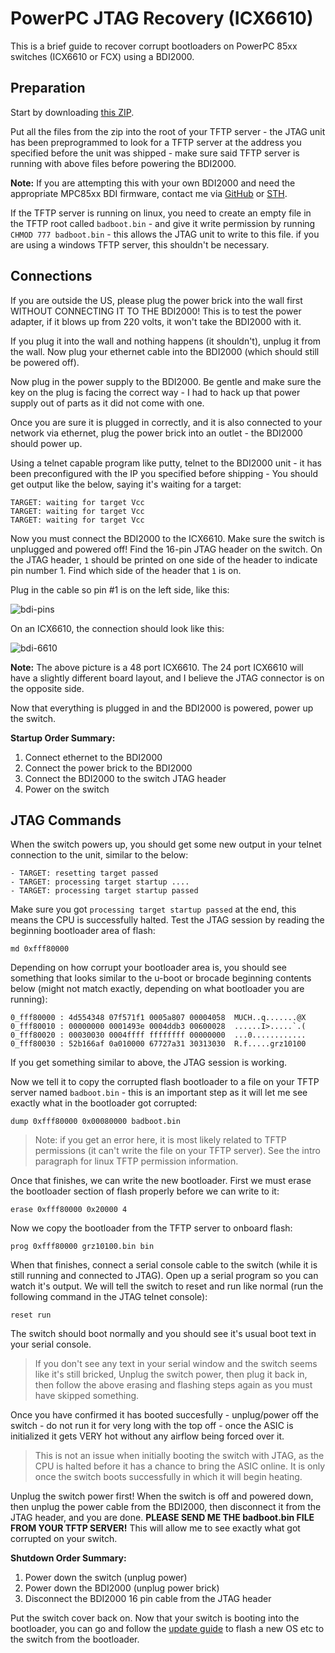 # PowerPC JTAG Recovery (ICX6610)
This is a brief guide to recover corrupt bootloaders on PowerPC 85xx switches (ICX6610 or FCX) using a BDI2000.

## Preparation
Start by downloading [this ZIP](https://fohdeesha.com/data/other/jtag-recovery-6610-fcx.zip).

Put all the files from the zip into the root of your TFTP server - the JTAG unit has been preprogrammed to look for a TFTP server at the address you specified before the unit was shipped - make sure said TFTP server is running with above files before powering the BDI2000.

**Note:** If you are attempting this with your own BDI2000 and need the appropriate MPC85xx BDI firmware, contact me via [GitHub](https://github.com/Fohdeesha) or [STH](https://forums.servethehome.com/index.php?threads/brocade-icx-series-cheap-powerful-10gbe-40gbe-switching.21107/).

If the TFTP server is running on linux, you need to create an empty file in the TFTP root called `badboot.bin` - and give it write permission by running `CHMOD 777 badboot.bin` - this allows the JTAG unit to write to this file. if you are using a windows TFTP server, this shouldn't be necessary.

## Connections
If you are outside the US, please plug the power brick into the wall first WITHOUT CONNECTING IT TO THE BDI2000! This is to test the power adapter, if it blows up from 220 volts, it won't take the BDI2000 with it.

If you plug it into the wall and nothing happens (it shouldn't), unplug it from the wall. Now plug your ethernet cable into the BDI2000 (which should still be powered off).

Now plug in the power supply to the BDI2000. Be gentle and make sure the key on the plug is facing the correct way - I had to hack up that power supply out of parts as it did not come with one.

Once you are sure it is plugged in correctly, and it is also connected to your network via ethernet, plug the power brick into an outlet - the BDI2000 should power up.

Using a telnet capable program like putty, telnet to the BDI2000 unit - it has been preconfigured with the IP you specified before shipping - You should get output like the below, saying it's waiting for a target:

```
TARGET: waiting for target Vcc
TARGET: waiting for target Vcc
TARGET: waiting for target Vcc
```

Now you must connect the BDI2000 to the ICX6610. Make sure the switch is unplugged and powered off! Find the 16-pin JTAG header on the switch. On the JTAG header, `1` should be printed on one side of the header to indicate pin number 1. Find which side of the header that `1` is on.

Plug in the cable so pin #1 is on the left side, like this:

![bdi-pins](https://fohdeesha.com/data/other/bdipins.jpg)

On an ICX6610, the connection should look like this:

![bdi-6610](https://fohdeesha.com/data/other/bdi6610.jpg)

**Note:** The above picture is a 48 port ICX6610. The 24 port ICX6610 will have a slightly different board layout, and I believe the JTAG connector is on the opposite side.

Now that everything is plugged in and the BDI2000 is powered, power up the switch.

**Startup Order Summary:**  
1. Connect ethernet to the BDI2000  
2. Connect the power brick to the BDI2000  
3. Connect the BDI2000 to the switch JTAG header  
4. Power on the switch  

## JTAG Commands

When the switch powers up, you should get some new output in your telnet connection to the unit, similar to the below:

```
- TARGET: resetting target passed
- TARGET: processing target startup ....
- TARGET: processing target startup passed
```
Make sure you got `processing target startup passed` at the end, this means the CPU is successfully halted. Test the JTAG session by reading the beginning bootloader area of flash:

```
md 0xfff80000
```
Depending on how corrupt your bootloader area is, you should see something that looks similar to the u-boot or brocade beginning contents below (might not match exactly, depending on what bootloader you are running):
```
0_fff80000 : 4d554348 07f571f1 0005a807 00004058  MUCH..q.......@X
0_fff80010 : 00000000 0001493e 0004ddb3 00600028  ......I>.....`.(
0_fff80020 : 00030030 0004ffff ffffffff 00000000  ...0............
0_fff80030 : 52b166af 0a010000 67727a31 30313030  R.f.....grz10100
```

If you get something similar to above, the JTAG session is working.

Now we tell it to copy the corrupted flash bootloader to a file on your TFTP server named `badboot.bin` - this is an important step as it will let me see exactly what in the bootloader got corrupted:
```
dump 0xfff80000 0x00080000 badboot.bin
```
>Note: if you get an error here, it is most likely related to TFTP permissions (it can't write the file on your TFTP server). See the intro paragraph for linux TFTP permission information.

Once that finishes, we can write the new bootloader. First we must erase the bootloader section of flash properly before we can write to it:
```
erase 0xfff80000 0x20000 4
```
Now we copy the bootloader from the TFTP server to onboard flash:
```
prog 0xfff80000 grz10100.bin bin
```
When that finishes, connect a serial console cable to the switch (while it is still running and connected to JTAG). Open up a serial program so you can watch it's output. We will tell the switch to reset and run like normal (run the following command in the JTAG telnet console):
```
reset run
```
The switch should boot normally and you should see it's usual boot text in your serial console.
>If you don't see any text in your serial window and the switch seems like it's still bricked, Unplug the switch power, then plug it back in, then follow the above erasing and flashing steps again as you must have skipped something.

Once you have confirmed it has booted succesfully - unplug/power off the switch - do not run it for very long with the top off - once the ASIC is initialized it gets VERY hot without any airflow being forced over it.
>This is not an issue when initially booting the switch with JTAG, as the CPU is halted before it has a chance to bring the ASIC online. It is only once the switch boots successfully in which it will begin heating.

Unplug the switch power first! When the switch is off and powered down, then unplug the power cable from the BDI2000, then disconnect it from the JTAG header, and you are done. **PLEASE SEND ME THE badboot.bin FILE FROM YOUR TFTP SERVER!** This will allow me to see exactly what got corrupted on your switch.

**Shutdown Order Summary:**  
1. Power down the switch (unplug power)  
2. Power down the BDI2000 (unplug power brick)  
3. Disconnect the BDI2000 16 pin cable from the JTAG header  

Put the switch cover back on. Now that your switch is booting into the bootloader, you can go and follow the [update guide](https://fohdeesha.com/docs/fcx/) to flash a new OS etc to the switch from the bootloader.
